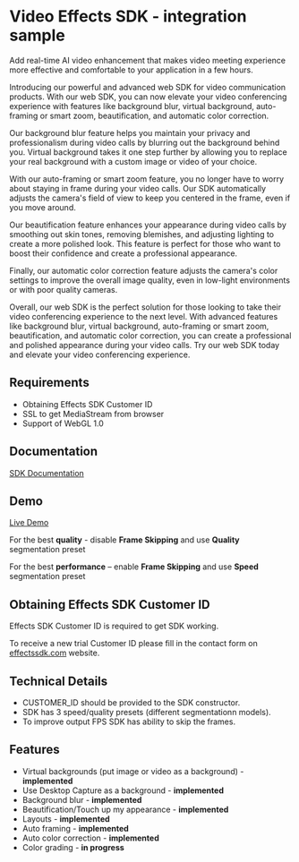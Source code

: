 # Video Effects SDK - integration sample
Add real-time AI video enhancement that makes video meeting experience more effective and comfortable to your application in a few hours. 

Introducing our powerful and advanced web SDK for video communication products. With our web SDK, you can now elevate your video conferencing experience with features like background blur, virtual background, auto-framing or smart zoom, beautification, and automatic color correction.

Our background blur feature helps you maintain your privacy and professionalism during video calls by blurring out the background behind you. Virtual background takes it one step further by allowing you to replace your real background with a custom image or video of your choice.

With our auto-framing or smart zoom feature, you no longer have to worry about staying in frame during your video calls. Our SDK automatically adjusts the camera's field of view to keep you centered in the frame, even if you move around.

Our beautification feature enhances your appearance during video calls by smoothing out skin tones, removing blemishes, and adjusting lighting to create a more polished look. This feature is perfect for those who want to boost their confidence and create a professional appearance.

Finally, our automatic color correction feature adjusts the camera's color settings to improve the overall image quality, even in low-light environments or with poor quality cameras.

Overall, our web SDK is the perfect solution for those looking to take their video conferencing experience to the next level. With advanced features like background blur, virtual background, auto-framing or smart zoom, beautification, and automatic color correction, you can create a professional and polished appearance during your video calls. Try our web SDK today and elevate your video conferencing experience.

## Requirements

- Obtaining Effects SDK Customer ID
- SSL to get MediaStream from browser
- Support of WebGL 1.0

## Documentation
[SDK Documentation](https://effectssdk.com/sdk/web/docs/classes/tsvb.html)

## Demo
[Live Demo](https://effectssdk.com/sdk/demo)

For the best **quality** - disable **Frame Skipping** and use **Quality** segmentation preset

For the best **performance** – enable **Frame Skipping** and use **Speed** segmentation preset

## Obtaining Effects SDK Customer ID
Effects SDK Customer ID is required to get SDK working.

To receive a new trial Customer ID please fill in the contact form on [effectssdk.com](https://effectssdk.com/request-trial) website.

## Technical Details

- CUSTOMER_ID should be provided to the SDK constructor.
- SDK has 3 speed/quality presets (different segmentationn models).
- To improve output FPS SDK has ability to skip the frames.

## Features

- Virtual backgrounds (put image or video as a background) - **implemented**
- Use Desktop Capture as a background - **implemented**
- Background blur - **implemented**
- Beautification/Touch up my appearance - **implemented**
- Layouts - **implemented**
- Auto framing - **implemented**
- Auto color correction - **implemented**
- Color grading - **in progress**
